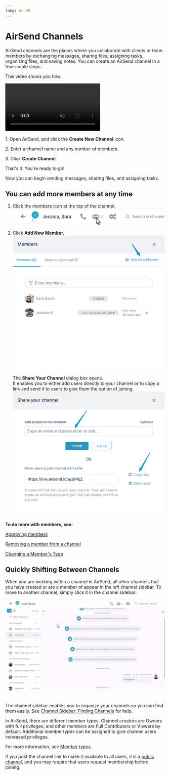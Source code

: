 ```yaml
---
lang: en-US
---
```


# AirSend Channels

AirSend channels are the places where you collaborate with clients or team members by exchanging messages, sharing files, assigning tasks, organizing files, and saving notes. You can create an AirSend channel in a few simple steps.  
  
This video shows you how.

<video src="./assets/channels/create-a-channel-simple.mp4" muted controls></video>

  
1\. Open AirSend, and click the **Create New Channel** icon.  
  
2\. Enter a channel name and any number of members.  
  
3\. Click **Create Channel**.  
  
That's it. You're ready to go!

Now you can begin sending messages, sharing files, and assigning tasks.

  

## You can add more members at any time

1.  Click the members icon at the top of the channel.  
    ![](./assets/channels/as-add-member-2.png)
2.  Click **Add New Member.**
    ![](./assets/channels/as-add-new-member.png)  
    
    The **Share Your Channel** dialog box opens.  
    It enables you to either add users directly to your channel or to copy a link and send it to users to give them the option of joining.  
    ![](./assets/channels/as-share-channel.png)  

**To do more with members, see:**

[Approving members](/members/approving-members)

[Removing a member from a channel](/members/removing-a-member-from-a-channel)

[Changing a Member's Type](/members/changing-a-members-type)

  

## Quickly Shifting Between Channels 

When you are working within a channel in AirSend, all other channels that you have created or are a member of appear in the left channel sidebar. To move to another channel, simply click it in the channel sidebar:  
  
![](./assets/channels/switching-channels.gif)   
  
The channel sidebar enables you to organize your channels so you can find them easily. See [Channel Sidebar: Finding Channels](/#) for help.

  

In AirSend, there are different member types. Channel creators are Owners with full privileges, and other members are Full Contributors or Viewers by default. Additional member types can be assigned to give channel users increased privileges.

For more information, see [Member types](/members/member-types).

If you post the channel link to make it available to all users, it is a [public channel](/#), and you may require that users request membership before joining.